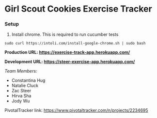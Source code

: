 # Girl Scout Cookies Exercise Tracker


### Setup

1. Install chrome. This is required to run cucumber tests

`
sudo curl https://intoli.com/install-google-chrome.sh | sudo bash
`

**Production URL: https://exercise-track-app.herokuapp.com/**


**Development URL: https://steer-exercise-app.herokuapp.com/**

*Team Members:*
* Constantina Hug
* Natalie Cluck
* Zac Steer
* Hirva Sha
* Jody Wu

PivotalTracker link: https://www.pivotaltracker.com/n/projects/2234695
